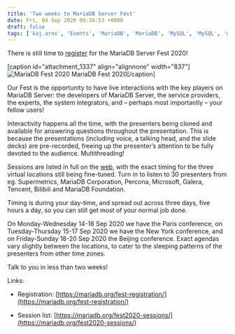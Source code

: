 ```yaml
---
title: 'Two weeks to MariaDB Server Fest'
date: Fri, 04 Sep 2020 09:34:53 +0000
draft: false
tags: ['kaj.arno', 'Events', 'MariaDB', 'MariaDB', 'MySQL', 'MySQL', 'mysql-and-variants', 'Open Source Databases']
---
```


There is still time to [register](https://mariadb.org/fest-registration/) for the MariaDB Server Fest 2020!

\[caption id="attachment\_1337" align="alignnone" width="837"\]![MariaDB Fest 2020](https://www.percona.com/community-blog/wp-content/uploads/2020/09/mariadb_fest_video-1024x576.jpeg) MariaDB Fest 2020\[/caption\]

Our Fest is the opportunity to have live interactions with the key players on MariaDB Server: the developers of MariaDB Server, the service providers, the experts, the system integrators, and – perhaps most importantly – your fellow users!

Interactivity happens all the time, with the presenters being cloned and available for answering questions throughout the presentation. This is because the presentations (including voice, a talking head, and the slide decks) are pre-recorded, freeing up the presenter’s attention to be fully devoted to the audience. Multithreading!

Sessions are listed in full on the [web](https://mariadb.org/fest2020-sessions), with the exact timing for the three virtual locations still being fine-tuned. Turn in to listen to 30 presenters from eg. Supermetrics, MariaDB Corporation, Percona, Microsoft, Galera, Tencent, Bilibili and MariaDB Foundation.

Timing is during your day-time, and spread out across three days, five hours a day, so you can still get most of your normal job done.

On Monday-Wednesday 14-16 Sep 2020 we have the Paris conference, on Tuesday-Thursday 15-17 Sep 2020 we have the New York conference, and on Friday-Sunday 18-20 Sep 2020 the Beijing conference. Exact agendas vary slightly between the locations, to cater to the sleeping patterns of the presenters from other time zones.

Talk to you in less than two weeks!

Links:

*   Registration: [https://mariadb.org/fest-registration/](https://mariadb.org/fest-registration/)
    
*   Session list: [https://mariadb.org/fest2020-sessions/](https://mariadb.org/fest2020-sessions/)